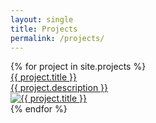 ```yaml
---
layout: single
title: Projects
permalink: /projects/
---
```


<div class="card-container">
  {% for project in site.projects %}
  <a href="{{ site.baseurl }}/projects/{{ project.slug }}" class="card-link">
    <div class="card">
      <div class="card-content">
        <div class="card-title">{{ project.title }}</div>
        <div class="card-description">{{ project.description }}</div>
      </div>
      <div class="card-image">
        <img src="{{ site.baseurl }}{{ project.thumbnail }}" alt="{{ project.title }}">
      </div>
    </div>
  </a>
  {% endfor %}
</div>

